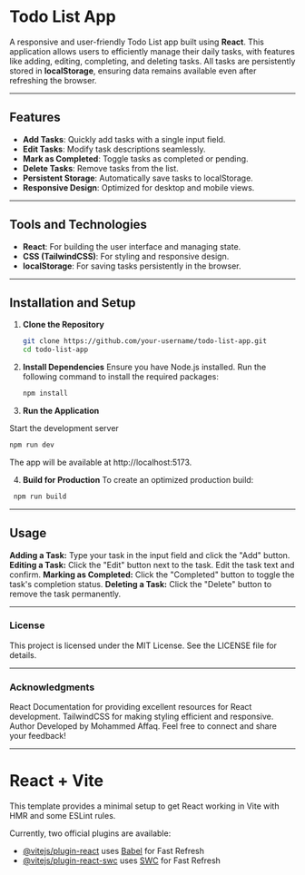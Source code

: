 # Todo List App

A responsive and user-friendly Todo List app built using **React**. This application allows users to efficiently manage their daily tasks, with features like adding, editing, completing, and deleting tasks. All tasks are persistently stored in **localStorage**, ensuring data remains available even after refreshing the browser.

---

## Features

- **Add Tasks**: Quickly add tasks with a single input field.
- **Edit Tasks**: Modify task descriptions seamlessly.
- **Mark as Completed**: Toggle tasks as completed or pending.
- **Delete Tasks**: Remove tasks from the list.
- **Persistent Storage**: Automatically save tasks to localStorage.
- **Responsive Design**: Optimized for desktop and mobile views.

---

## Tools and Technologies

- **React**: For building the user interface and managing state.
- **CSS (TailwindCSS)**: For styling and responsive design.
- **localStorage**: For saving tasks persistently in the browser.

---

## Installation and Setup

1. **Clone the Repository**  
   ```bash
   git clone https://github.com/your-username/todo-list-app.git
   cd todo-list-app
2. **Install Dependencies**
Ensure you have Node.js installed. Run the following command to install the required packages:
   ```bash
   npm install

3. **Run the Application**

  Start the development server
 ```bash
 npm run dev
 ```
  The app will be available at http://localhost:5173.

4. **Build for Production**
To create an optimized production build:
```bash 
 npm run build
```
---

## Usage
**Adding a Task:** Type your task in the input field and click the "Add" button.
**Editing a Task:** Click the "Edit" button next to the task. Edit the task text and confirm.
**Marking as Completed:** Click the "Completed" button to toggle the task's completion status.
**Deleting a Task:** Click the "Delete" button to remove the task permanently.

---

### License
This project is licensed under the MIT License. See the LICENSE file for details.

---

### Acknowledgments
React Documentation for providing excellent resources for React development.
TailwindCSS for making styling efficient and responsive.
Author
Developed by Mohammed Affaq.
Feel free to connect and share your feedback!

---

# React + Vite

This template provides a minimal setup to get React working in Vite with HMR and some ESLint rules.

Currently, two official plugins are available:

- [@vitejs/plugin-react](https://github.com/vitejs/vite-plugin-react/blob/main/packages/plugin-react/README.md) uses [Babel](https://babeljs.io/) for Fast Refresh
- [@vitejs/plugin-react-swc](https://github.com/vitejs/vite-plugin-react-swc) uses [SWC](https://swc.rs/) for Fast Refresh

